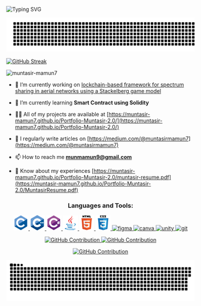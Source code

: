 ![Typing SVG](https://readme-typing-svg.demolab.com?font=Fira+Code&weight=500&pause=1000&color=26CD67&width=435&lines=I'm+Muntasir.;Experienced+Software+Developer.;Skilled+in++Technical+Projects.;Welcome+to+my+GitHub+Profile..!)
<!-- [![](chat.svg)](https://www.linkedin.com/in/muntasirmamun7/) -->
<a href="https://www.linkedin.com/in/muntasirmamun7/" target="_blank">
    <img src="muntasir.svg" alt="Muntasir Mamun's Git Artwork">
</a>

[![GitHub Streak](https://github-readme-streak-stats.herokuapp.com?user=Muntasir-Mamun7&theme=android-dark&hide_border=true&card_width=1000&card_height=180)](https://git.io/streak-stats)
<p align="left"> <img src="https://komarev.com/ghpvc/?username=muntasir-mamun7&label=Profile%20views&color=0e75b6&style=flat" alt="muntasir-mamun7" /> </p>


<!--<p align="left"> <a href="https://github.com/ryo-ma/github-profile-trophy"><img src="https://github-profile-trophy.vercel.app/?username=muntasir-mamun7" alt="muntasir-mamun7" /></a> </p>-->


- 🔭 I’m currently working on [lockchain-based framework for spectrum sharing in aerial networks using a Stackelberg game model](https://github.com/Muntasir-Mamun7/SmartContract-tweet-add-event)

- 🌱 I’m currently learning **Smart Contract using Solidity**

- 👨‍💻 All of my projects are available at [https://muntasir-mamun7.github.io/Portfolio-Muntasir-2.0/](https://muntasir-mamun7.github.io/Portfolio-Muntasir-2.0/)

- 📝 I regularly write articles on [https://medium.com/@muntasirmamun7](https://medium.com/@muntasirmamun7)

- 📫 How to reach me **munmamun9@gmail.com**

- 📄 Know about my experiences [https://muntasir-mamun7.github.io/Portfolio-Muntasir-2.0/muntasir-resume.pdf](https://muntasir-mamun7.github.io/Portfolio-Muntasir-2.0/MuntasirResume.pdf)





<h3 align="center">Languages and Tools:</h3>
<p align="center">
    <a href="https://www.learn-c.org/" target="_blank" rel="noreferrer">
        <img src="https://raw.githubusercontent.com/devicons/devicon/master/icons/c/c-original.svg" alt="c" width="40" height="40"/>
    </a>
    <a href="https://www.w3schools.com/cpp/" target="_blank" rel="noreferrer">
        <img src="https://raw.githubusercontent.com/devicons/devicon/master/icons/cplusplus/cplusplus-original.svg" alt="cplusplus" width="40" height="40"/>
    </a>
    <a href="https://learn.microsoft.com/en-us/dotnet/csharp/" target="_blank" rel="noreferrer">
        <img src="https://raw.githubusercontent.com/devicons/devicon/master/icons/csharp/csharp-original.svg" alt="csharp" width="40" height="40"/>
    </a>
    <a href="https://www.java.com" target="_blank" rel="noreferrer">
        <img src="https://raw.githubusercontent.com/devicons/devicon/master/icons/java/java-original.svg" alt="java" width="40" height="40"/>
    </a>
    <a href="https://www.w3.org/html/" target="_blank" rel="noreferrer">
        <img src="https://raw.githubusercontent.com/devicons/devicon/master/icons/html5/html5-original-wordmark.svg" alt="html5" width="40" height="40"/>
    </a>
    <a href="https://www.w3schools.com/css/" target="_blank" rel="noreferrer">
        <img src="https://raw.githubusercontent.com/devicons/devicon/master/icons/css3/css3-original-wordmark.svg" alt="css3" width="40" height="40"/>
    </a>
    <a href="https://www.figma.com/" target="_blank" rel="noreferrer">
        <img src="https://www.vectorlogo.zone/logos/figma/figma-icon.svg" alt="figma" width="40" height="40"/>
    </a>
    <a href="https://www.canva.com/" target="_blank" rel="noreferrer">
        <img src="https://www.vectorlogo.zone/logos/canva/canva-icon.svg" alt="canva" width="40" height="40"/>
    </a>
    <a href="https://unity.com/" target="_blank" rel="noreferrer">
        <img src="https://www.vectorlogo.zone/logos/unity3d/unity3d-icon.svg" alt="unity" width="40" height="40"/>
    </a>
    <a href="https://git-scm.com/" target="_blank" rel="noreferrer">
        <img src="https://www.vectorlogo.zone/logos/git-scm/git-scm-icon.svg" alt="git" width="40" height="40"/>
    </a>
</p>

<p align="center">
  <a href="https://github.com/Muntasir-Mamun7">
    <img src="http://github-profile-summary-cards.vercel.app/api/cards/stats?username=Muntasir-Mamun7&theme=blueberry" alt="GitHub Contribution"/>
  </a>
  <a href="https://github.com/Muntasir-Mamun7">
    <img src="http://github-profile-summary-cards.vercel.app/api/cards/productive-time?username=Muntasir-Mamun7&theme=blueberry&utcOffset=8" alt="GitHub Contribution"/>
  </a>
</p>
<p align="center">
  <a href="https://github.com/Muntasir-Mamun7">
    <img src="http://github-profile-summary-cards.vercel.app/api/cards/profile-details?username=Muntasir-Mamun7&theme=blueberry" alt="GitHub Contribution"/>
  </a>
</p>
<a href="https://www.linkedin.com/in/muntasirmamun7/" target="_blank">
    <img src="MoRN.svg" alt="Muntasir Mamun">
</a>


<!--
## JAVA Projects
<div align="center">
  <a target="_blank" href="https://github.com/Muntasir-Mamun7/BeatChimp-MemoryTest">
    <img align="center" style="background-color: black;" src="https://github-readme-stats.vercel.app/api/pin/?username=Muntasir-Mamun7&repo=BeatChimp-MemoryTest&border_color=009150&bg_color=0D1117&title_color=009150&text_color=8B949E&icon_color=fff" />
  </a>

  <a target="_blank" href="https://github.com/Muntasir-Mamun7/Task-Management-App">
    <img align="center" style="background-color: black;" src="https://github-readme-stats.vercel.app/api/pin/?username=Muntasir-Mamun7&repo=Task-Management-App&border_color=009150&bg_color=0D1117&title_color=009150&text_color=8B949E&icon_color=fff" />
  </a>
  
</div>
-->





